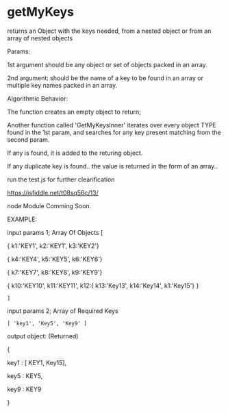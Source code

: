 # getMyKeys
returns an Object with the keys needed, from a nested object or from an array of nested objects

Params: 

 1st argument should be any object or set of objects packed in an array.
 
 2nd argument: should be the name of a key to be found in an array or multiple key names packed in an array.
 
 
 Algorithmic Behavior: 
 
   The function creates an empty object to return;
   
   Another function called 'GetMyKeysInner' iterates over every object TYPE found in the 1st param, and searches for any key present matching from the second param.
   
   If any is found, it is added to the returing object.
   
   If any duplicate key is found..  the value is returned in the form of an array..  
   
   run the test.js for further clearification
   
   https://jsfiddle.net/t08sq56c/13/
   
   
   node Module Comming Soon.
   
   EXAMPLE:

  input params 1; Array Of Objects 
 [
 
  { k1:'KEY1', k2:'KEY1', k3:'KEY2'} 
  
  
  { k4:'KEY4', k5:'KEY5', k6:'KEY6'}
  
  
  { k7:'KEY7', k8:'KEY8', k9:'KEY9'}
  
  
  { k10:'KEY10', k11:'KEY11', k12:{ k13:'Key13', k14:'Key14', k1:'Key15'} }
  
  
    ]
    
    
 input params 2; Array of Required Keys


    [ 'key1', 'Key5', 'Key9' ]


output object: (Returned)


 { 
 
   key1 : [ KEY1, Key15],
   
   key5 : KEY5,
   
   key9 : KEY9
   
 }

